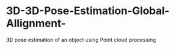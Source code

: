 # 3D-3D-Pose-Estimation-Global-Allignment-
3D pose estimation of an object using Point cloud processing
